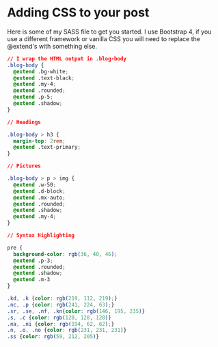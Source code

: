 # Adding CSS to your post

Here is some of my SASS file to get you started. I use Bootstrap 4, if you use a different framework or vanilla CSS you will need to replace the @extend's with something else.

```css
// I wrap the HTML output in .blog-body
.blog-body {
  @extend .bg-white;
  @extend .text-black;
  @extend .my-4;
  @extend .rounded;
  @extend .p-5;
  @extend .shadow;
}

// Headings

.blog-body > h3 {
  margin-top: 2rem;
  @extend .text-primary;
}

// Pictures

.blog-body > p > img {
  @extend .w-50;
  @extend .d-block;
  @extend .mx-auto;
  @extend .rounded;
  @extend .shadow;
  @extend .my-4;
}

// Syntax Highlighting

pre {
  background-color: rgb(36, 40, 46);
  @extend .p-3;
  @extend .rounded;
  @extend .shadow;
  @extend .m-3
}

.kd, .k {color: rgb(219, 112, 219);}
.nc, .p {color: rgb(241, 224, 63);}
.sr, .se, .nf, .kn{color: rgb(146, 195, 235)}
.s, .c {color: rgb(128, 128, 128)}
.na, .ni {color: rgb(194, 62, 62);}
.n, .o, .no {color: rgb(231, 231, 231)}
.ss {color: rgb(59, 212, 205)}
```
